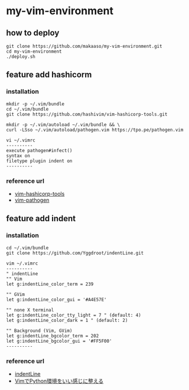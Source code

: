 # my-vim-environment

## how to deploy
```
git clone https://github.com/makaaso/my-vim-environment.git
cd my-vim-environment
./deploy.sh
```

## feature add hashicorm
### installation
```
mkdir -p ~/.vim/bundle
cd ~/.vim/bundle
git clone https://github.com/hashivim/vim-hashicorp-tools.git

mkdir -p ~/.vim/autoload ~/.vim/bundle && \
curl -LSso ~/.vim/autoload/pathogen.vim https://tpo.pe/pathogen.vim

vi ~/.vimrc
----------
execute pathogen#infect()
syntax on
filetype plugin indent on
----------
```

### reference url
- [vim-hashicorp-tools](https://github.com/hashivim/vim-hashicorp-tools)
- [vim-pathogen](https://github.com/tpope/vim-pathogen)

## feature add indent
### installation
```
cd ~/.vim/bundle
git clone https://github.com/Yggdroot/indentLine.git

vim ~/.vimrc
----------
" indentLine
"" Vim
let g:indentLine_color_term = 239

"" GVim
let g:indentLine_color_gui = '#A4E57E'

"" none X terminal
let g:indentLine_color_tty_light = 7 " (default: 4)
let g:indentLine_color_dark = 1 " (default: 2)

"" Background (Vim, GVim)
let g:indentLine_bgcolor_term = 202
let g:indentLine_bgcolor_gui = '#FF5F00'
----------
```

### reference url
- [indentLine](https://github.com/Yggdroot/indentLine)
- [VimでPython環境をいい感じに整える](https://qiita.com/tekkoc/items/923d7a7cf124e63adab5)

